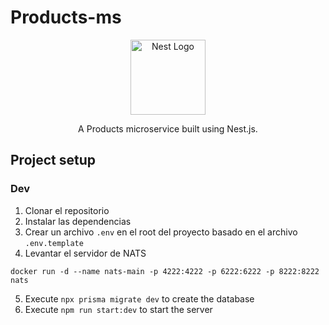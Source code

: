 # Products-ms

<p align="center">
  <a href="http://nestjs.com/" target="blank"><img src="https://nestjs.com/img/logo-small.svg" width="120" alt="Nest Logo" /></a>
</p>

  <p align="center">A Products microservice built using Nest.js.</p>
    <p align="center">

## Project setup

### Dev

1. Clonar el repositorio
2. Instalar las dependencias
3. Crear un archivo `.env` en el root del proyecto basado en el archivo `.env.template`
4. Levantar el servidor de NATS

```
docker run -d --name nats-main -p 4222:4222 -p 6222:6222 -p 8222:8222 nats
```

5. Execute `npx prisma migrate dev` to create the database
6. Execute `npm run start:dev` to start the server
